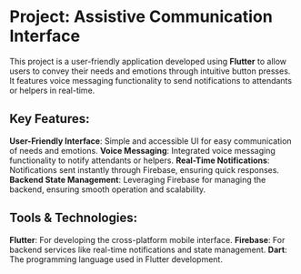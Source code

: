# Project: Assistive Communication Interface

This project is a user-friendly application developed using **Flutter** to allow users to convey their needs and emotions through intuitive button presses. It features voice messaging functionality to send notifications to attendants or helpers in real-time.

## Key Features:
**User-Friendly Interface**: Simple and accessible UI for easy communication of needs and emotions.
**Voice Messaging**: Integrated voice messaging functionality to notify attendants or helpers.
**Real-Time Notifications**: Notifications sent instantly through Firebase, ensuring quick responses. 
**Backend State Management**: Leveraging Firebase for managing the backend, ensuring smooth operation and scalability.

## Tools & Technologies:
**Flutter**: For developing the cross-platform mobile interface.
**Firebase**: For backend services like real-time notifications and state management.
**Dart**: The programming language used in Flutter development.
